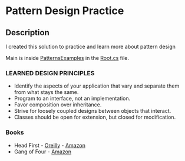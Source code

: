 # Pattern Design Practice

## Description
I created this solution to practice and learn more about pattern design

Main is inside [PatternsExamples](https://github.com/Escoto/PatternDesign/tree/master/PatternsExamples) in the [Root.cs](https://github.com/Escoto/PatternDesign/blob/master/PatternsExamples/Root.cs) file.

### LEARNED DESIGN PRINCIPLES

* Identify the aspects of your application that vary and separate them from what stays the same.
* Program to an interface, not an implementation.
* Favor composition over inheritance.
* Strive for loosely coupled designs between objects that interact.
* Classes should be open for extension, but closed for modification.

### Books

* Head First - [Oreilly](http://shop.oreilly.com/product/9780596007126.do) - [Amazon](http://a.co/eqsdTpA)
* Gang of Four - [Amazon](http://a.co/hEV8YUZ)
